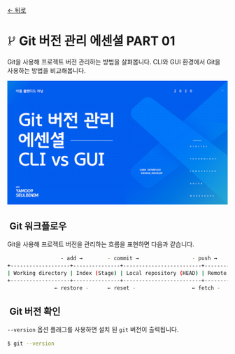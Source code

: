 [← 뒤로](./README.md)

# <img src="./assets/icon-git-1.jpg" alt /> Git 버전 관리 에센셜 PART 01

Git을 사용해 프로젝트 버전 관리하는 방법을 살펴봅니다. CLI와 GUI 환경에서 Git을 사용하는 방법을 비교해봅니다.

<a href="https://bit.ly/GIT_ESSENTIAL" target="_blank"><img src="./assets/00-COVER.jpg" alt /></a>


<!-- ----------------------------------------------------------------------- -->


## <img src="./assets/icon-git-2.png" alt /> Git 워크플로우

Git을 사용해 프로젝트 버전을 관리하는 흐름을 표현하면 다음과 같습니다.

```sh
                 - add →        - commit →                 - push →
+-------------------+---------------+-------------------------+-------------------+
| Working directory | Index (Stage) | Local repository (HEAD) | Remote repository |
+-------------------+---------------+-------------------------+-------------------+
               ← restore -      ← reset -                  ← fetch -
```


<!-- ----------------------------------------------------------------------- -->


## <img src="./assets/icon-git-2.png" alt /> Git 버전 확인

`--version` 옵션 플래그를 사용하면 설치 된 `git` 버전이 출력됩니다.

```sh
$ git --version
```


<!-- ----------------------------------------------------------------------- -->
